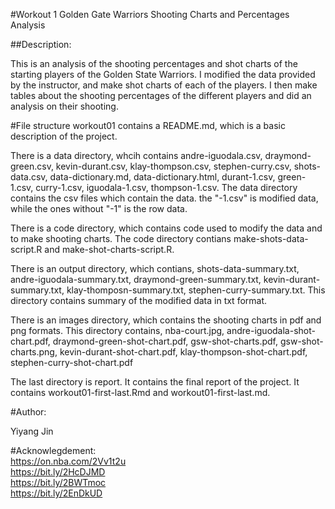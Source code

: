 #Workout 1 Golden Gate Warriors Shooting Charts and Percentages Analysis

##Description:  

This is an analysis of the shooting percentages and shot charts of the starting players of the Golden State Warriors. I modified the data provided by the instructor, and make shot charts of each of the players. I then make tables about the shooting percentages of the different players and did an analysis on their shooting.

#File structure
workout01 contains a README.md, which is a basic description of the project.

There is a data directory, whcih contains andre-iguodala.csv, draymond-green.csv, kevin-durant.csv, klay-thompson.csv, stephen-curry.csv, shots-data.csv, data-dictionary.md, data-dictionary.html, durant-1.csv, green-1.csv, curry-1.csv, iguodala-1.csv, thompson-1.csv. The data directory contains the csv files which contain the data. the "-1.csv" is modified data, while the ones without "-1" is the row data.

There is a code directory, which contains code used to modify the data and to make shooting charts. The code directory contians make-shots-data-script.R  and make-shot-charts-script.R.  
  
There is an output directory, which contians, shots-data-summary.txt, andre-iguodala-summary.txt, draymond-green-summary.txt, kevin-durant-summary.txt, klay-thomposn-summary.txt, stephen-curry-summary.txt. This directory contains summary of the modified data in txt format. 

There is an images directory, which contains the shooting charts in pdf and png formats. This directory contains, nba-court.jpg, andre-iguodala-shot-chart.pdf, draymond-green-shot-chart.pdf, gsw-shot-charts.pdf, gsw-shot-charts.png, kevin-durant-shot-chart.pdf, klay-thompson-shot-chart.pdf, stephen-curry-shot-chart.pdf  

The last directory is report. It contains the final report of the project. It contains  workout01-first-last.Rmd and workout01-first-last.md.  

#Author: 

Yiyang Jin

#Acknowlegdement:   
https://on.nba.com/2Vv1t2u  
https://bit.ly/2HcDJMD  
https://bit.ly/2BWTmoc  
https://bit.ly/2EnDkUD  